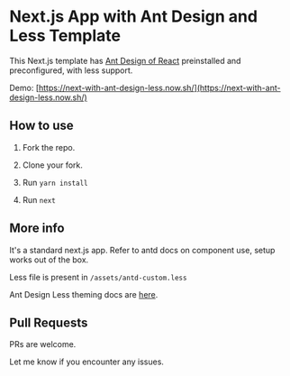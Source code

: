 # Next.js App with Ant Design and Less Template

This Next.js template has [Ant Design of React](http://ant.design) preinstalled and preconfigured, with less support. 

Demo: [https://next-with-ant-design-less.now.sh/](https://next-with-ant-design-less.now.sh/)

## How to use

1. Fork the repo.

2. Clone your fork.

3. Run `yarn install`

4. Run `next`

## More info

It's a standard next.js app. Refer to antd docs on component use, setup works out of the box.

Less file is present in `/assets/antd-custom.less`

Ant Design Less theming docs are [here](https://github.com/ant-design/ant-design/blob/master/components/style/themes/default.less).

## Pull Requests

PRs are welcome.

Let me know if you encounter any issues.
